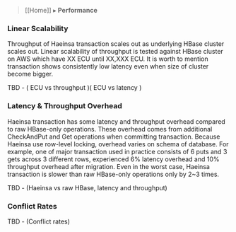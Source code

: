 > [[Home]] ▸ **Performance**

### Linear Scalability

Throughput of Haeinsa transaction scales out as underlying HBase cluster scales out.
Linear scalability of throughput is tested against HBase cluster on AWS which have XX ECU until XX,XXX ECU.
It is worth to mention transaction shows consistently low latency even when size of cluster become bigger.

TBD - ( ECU vs throughput )( ECU vs latency )

### Latency & Throughput Overhead

Haeinsa transaction has some latency and throughput overhead compared to raw HBase-only operations.
These overhead comes from additional CheckAndPut and Get operations when committing transaction.
Because Haeinsa use row-level locking, overhead varies on schema of database.
For example, one of major transaction used in practice consists of 6 puts and 3 gets across 3 different rows,
experienced 6% latency overhead and 10% throughput overhead after migration.
Even in the worst case, Haeinsa transaction is slower than raw HBase-only operations only by 2~3 times.

TBD - (Haeinsa vs raw HBase, latency and throughput)

### Conflict Rates

TBD - (Conflict rates)
